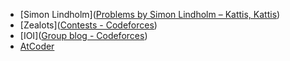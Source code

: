 - [Simon Lindholm]([Problems by Simon Lindholm – Kattis, Kattis](https://open.kattis.com/problem-authors/Simon%20Lindholm))
- [Zealots]([Contests - Codeforces](https://codeforces.com/group/hosRkEuluH/contests))
- [IOI]([Group blog - Codeforces](https://ioi.contest.codeforces.com/group/32KGsXgiKA/blog))
- [AtCoder]([AtCoder](https://atcoder.jp/)) 